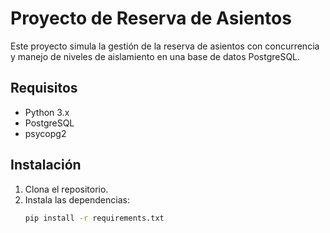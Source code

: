 # Proyecto de Reserva de Asientos

Este proyecto simula la gestión de la reserva de asientos con concurrencia y manejo de niveles de aislamiento en una base de datos PostgreSQL.

## Requisitos

- Python 3.x
- PostgreSQL
- psycopg2

## Instalación

1. Clona el repositorio.
2. Instala las dependencias:
   ```bash
   pip install -r requirements.txt
